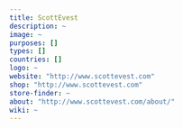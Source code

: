```yaml
---
title: ScottEvest
description: ~
image: ~
purposes: []
types: []
countries: []
logo: ~
website: "http://www.scottevest.com"
shop: "http://www.scottevest.com"
store-finder: ~
about: "http://www.scottevest.com/about/"
wiki: ~
---
```

